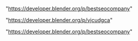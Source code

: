 "https://developer.blender.org/p/bestseocompany"

"https://developer.blender.org/p/vjcudgca"

 
"https://developer.blender.org/p/bestseocompany"


 

